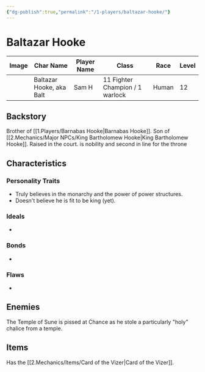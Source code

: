 ```yaml
---
{"dg-publish":true,"permalink":"/1-players/baltazar-hooke/"}
---
```


# Baltazar Hooke

| Image | Char Name                | Player Name | Class                           | Race  | Level |
| ----- | ------------------------ | ----------- | ------------------------------- | ----- | ----- |
|       | Baltazar Hooke, aka Balt | Sam H       | 11 Fighter Champion / 1 warlock | Human | 12    |

## Backstory
Brother of [[1.Players/Barnabas Hooke\|Barnabas Hooke]]. Son of [[2.Mechanics/Major NPCs/King Bartholomew Hooke\|King Bartholomew Hooke]]. 
Raised in the court. is nobility and second in line for the throne

## Characteristics

### Personality Traits

- Truly believes in the monarchy and the power of power structures. 
- Doesn't believe he is fit to be king (yet).

### Ideals

- 

### Bonds

- 

### Flaws

- 
## Enemies

The Temple of Sune is pissed at Chance as he stole a particularly "holy" chalice from a temple.

## Items
Has the [[2.Mechanics/Items/Card of the Vizer\|Card of the Vizer]]. 


